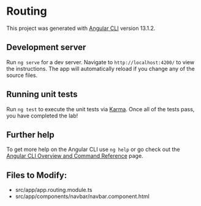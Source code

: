 # Routing

This project was generated with [Angular CLI](https://github.com/angular/angular-cli) version 13.1.2.

## Development server

Run `ng serve` for a dev server. Navigate to `http://localhost:4200/` to view the instructions. The app will automatically reload if you change any of the source files.


## Running unit tests

Run `ng test` to execute the unit tests via [Karma](https://karma-runner.github.io). Once all of the tests pass, you have completed the lab!

## Further help

To get more help on the Angular CLI use `ng help` or go check out the [Angular CLI Overview and Command Reference](https://angular.io/cli) page.

## Files to Modify:
- src/app/app.routing.module.ts
- src/app/components/navbar/navbar.component.html
